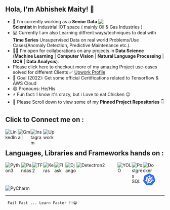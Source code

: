 ## Hola, I'm Abhishek Maity! 👋

<!--
**AbhishekMaity001/AbhishekMaity001** is a ✨ _special_ ✨ repository because its `README.md` (this file) appears on your GitHub profile.& involved in creating POC's on **Computer Vision(Object Detection) UseCases**
I’m currently doing indepth research/exploring different Computer Vision Usecases using different SOTA Models and Frameworks. ( In Love with Detectron 2 ❤️ )
Here are some ideas to get you started:
-->

<img align='right' src="https://png.pngtree.com/png-clipart/20190516/original/pngtree-vector-flat-illustration-of-a-man-working-on-the-computer-png-image_3562999.jpg" width="210">

- 🔭 I’m currently working as a **Senior Data Scientist** in Industrial IOT space ( mainly Oil & Gas Industries )  
- 💻 Currently I am also Learning diffrent ways/techniques to deal with **Time Series** Unsupervised Data on real world Problems/Use Cases(Anomaly Detection, Predictive Maintenance etc.).
- 🤝🏻 I'm open for collaborations on any projects in **Data Science** (**Machine Learning** | **Computer Vision** | **Natural Language Processing** | **OCR** | **Data Analysis**).
- Please click here to checkout more of my amazing Project use-cases solved for different Clients ✅ [Upwork Profile](https://www.upwork.com/freelancers/~012680dffc29d73afb)
- 🎯 Goal (2022): Get some official Certifications related to Tensorflow & AWS Cloud
- 😄 Pronouns: He/His
- ⚡ Fun fact: I know it's crazy, but i Love to eat Chicken 😉
- 📌 Please Scroll down to view some of my **Pinned Project Repositories**  👇

## Click to Connect me on :

[<img align="left" alt="LinkedIn" width="40px" src="https://camo.githubusercontent.com/9354d286708efe5450394771240324309cd530a93524c988d92296fa01b4bd7e/68747470733a2f2f696d672e69636f6e73382e636f6d2f636f6c6f722f34382f3030303030302f6c696e6b6564696e2e706e67" />][linkedin]
[<img align="left" alt="Gmail" width="40px" src="https://camo.githubusercontent.com/3519e704bfa3608c44bb981d63331e5163bd0a3bf0ab5fbfbda3a51ada1586a2/68747470733a2f2f696d672e69636f6e73382e636f6d2f666c75656e742f34382f3030303030302f676d61696c2e706e67" />][gmail]
[<img align="left" alt="Instagram" width="40px" src="https://camo.githubusercontent.com/15de05815ac1eacce5ad522291d8fc1e7bc86b2aeb4e90b063a023044efe2a91/68747470733a2f2f696d672e69636f6e73382e636f6d2f666c75656e742f34382f3030303030302f696e7374616772616d2d6e65772e706e67" />][instagram]
[<img align="left" alt="Upwork" width="35px" src="https://avatars.githubusercontent.com/u/11737042?s=200&v=4" />][upwork]

<!-- [<img align="left" alt="LinkedIn" width="22px" src="https://cdn.jsdelivr.net/npm/simple-icons@3.13.0/icons/linkedin.svg" />][linkedin]
[<img align="left" alt="Gmail" width="22px" src="https://cdn.jsdelivr.net/npm/simple-icons@3.13.0/icons/gmail.svg" />][gmail]
[<img align="left" alt="Instagram" width="22px" src="https://cdn.jsdelivr.net/npm/simple-icons@3.13.0/icons/instagram.svg" />][instagram] -->
<br />
<br />


## Languages, Libraries and Frameworks hands on :
<img align="left" alt="Python3" width="50px" src="https://avatars.githubusercontent.com/u/1525981?s=200&v=4" />
<img align="left" alt="Pandas" width="35px" src="https://avatars.githubusercontent.com/u/21206976?s=200&v=4" />
<img align="left" alt="TF2" width="35px" src="https://avatars.githubusercontent.com/u/15658638?s=200&v=4"/>
<img align="left" alt="Keras" width="35px" src="https://raw.githubusercontent.com/valohai/ml-logos/5127528b5baadb77a6ea4b999a47b4e86bf0f98b/keras.svg"/>
<img align="left" alt="Flask" width="35px" src="https://cdn.jsdelivr.net/npm/simple-icons@6.15.0/icons/flask.svg" />
<img align="left" alt="Django" width="35px" src="https://avatars.githubusercontent.com/u/27804?s=200&v=4" />
<img align="left" alt="Detectron2" width="130px" src="https://raw.githubusercontent.com/facebookresearch/detectron2/9258799e4e72786edd67940872e0ed2c4387aac5/.github/Detectron2-Logo-Horz.svg" />
<img align="left" alt="YOLO" width="45px" src="https://i.pinimg.com/originals/c8/4c/d6/c84cd6231804a0759dce57bce4bef01a.png" />
<img align="left" alt="Postgres SQL" width="35px" src="https://avatars.githubusercontent.com/u/177543?s=200&v=4" />
<img align="left" alt="Docker" width="40px" src="https://avatars.githubusercontent.com/u/11618900?v=4" />
<img align="left" alt="Kubernetes" width="40px" src="https://github.com/kubernetes/kubernetes/blob/master/logo/logo_with_border.svg" />
<img alt="PyCharm" width="45px" src="https://external-preview.redd.it/68RuLLrsBdxbVJLxm3py3YoK6zX0aPIv3qttEhkb0_4.jpg?auto=webp&s=e2c12b1dc5be819f2f076f46454912a3c4bc3f2d" />
<!-- 
<img align="left" alt="Visual Studio Code" width="35px" src="https://raw.githubusercontent.com/github/explore/80688e429a7d4ef2fca1e82350fe8e3517d3494d/topics/visual-studio-code/visual-studio-code.png"/>
<img align="left" alt="GitHub" width="28px" src="https://raw.githubusercontent.com/github/explore/78df643247d429f6cc873026c0622819ad797942/topics/github/github.png" /> 
<img align="left" alt="Jupyter" width="40px" src="https://avatars1.githubusercontent.com/u/25869250?s=200&v=4" />
-->
<!-- <br /> -->
<!-- <br /> -->

***

<!-- <summary>:zap: Most Used Languages</summary>
<img align="left" alt="Anna's GitHub Top Languages" src="https://github-readme-stats.vercel.app/api/top-langs/?username=AbhishekMaity001" />
<img align="left" alt="React.js" width="45px" src="https://raw.githubusercontent.com/github/explore/80688e429a7d4ef2fca1e82350fe8e3517d3494d/topics/react/react.png" />

<img align="left" alt="JavaScript" width="30px" src="https://raw.githubusercontent.com/github/explore/80688e429a7d4ef2fca1e82350fe8e3517d3494d/topics/javascript/javascript.png" /> -->

```
 Fail Fast ... Learn Faster !!😀
```


[linkedin]: https://linkedin.com/in/abhishek-maity-a3923716a
[gmail]: https://mail.google.com/mail/u/0/?view=cm&fs=1&to=abhishek.maity97@gmail.com.com&su=SUBJECT&body=BODY&tf=1
[instagram]: https://www.instagram.com/abhishek__maity
[upwork]: https://www.upwork.com/freelancers/~012680dffc29d73afb
